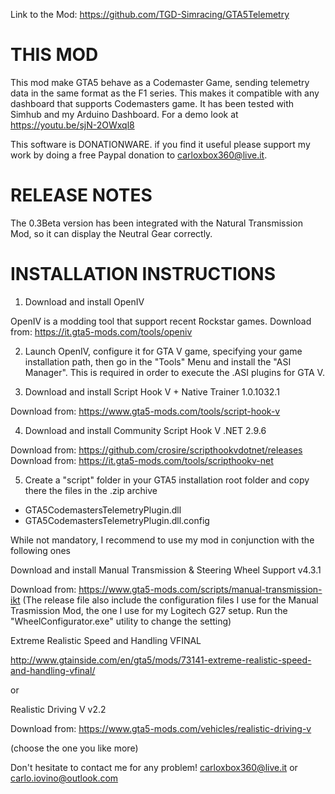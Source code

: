 Link to the Mod: https://github.com/TGD-Simracing/GTA5Telemetry

THIS MOD
========
This mod make GTA5 behave as a Codemaster Game, sending telemetry data in the same format as the F1 series.
This makes it compatible with any dashboard that supports Codemasters game.
It has been tested with Simhub and my Arduino Dashboard.
For a demo look at https://youtu.be/sjN-2OWxql8

This software is DONATIONWARE. if you find it useful please support my work by doing a free Paypal donation to carloxbox360@live.it.

RELEASE NOTES
=============
The 0.3Beta version has been integrated with the Natural Transmission Mod, so it can display the Neutral Gear correctly.

INSTALLATION INSTRUCTIONS 
=========================
1. Download and install OpenIV 

OpenIV is a modding tool that support recent Rockstar games.
Download from: https://it.gta5-mods.com/tools/openiv

2. Launch OpenIV, configure it for GTA V game, specifying your game installation path, then go in the "Tools" Menu and install the "ASI Manager". This is required in order to execute the .ASI plugins for GTA V.

3. Download and install Script Hook V + Native Trainer 1.0.1032.1

Download from: https://www.gta5-mods.com/tools/script-hook-v

4. Download and install Community Script Hook V .NET 2.9.6

Download from: https://github.com/crosire/scripthookvdotnet/releases
Download from: https://it.gta5-mods.com/tools/scripthookv-net

5. Create a "script" folder in your GTA5 installation root folder and copy there the files in the .zip archive

- GTA5CodemastersTelemetryPlugin.dll
- GTA5CodemastersTelemetryPlugin.dll.config

While not mandatory, I recommend to use my mod in conjunction with the following ones

Download and install Manual Transmission & Steering Wheel Support v4.3.1 

Download from: https://www.gta5-mods.com/scripts/manual-transmission-ikt
(The release file also include the configuration files I use for the Manual Trasmission Mod, the one I use for my Logitech G27 setup.
Run the "WheelConfigurator.exe" utility to change the setting)

Extreme Realistic Speed and Handling VFINAL

http://www.gtainside.com/en/gta5/mods/73141-extreme-realistic-speed-and-handling-vfinal/

or

Realistic Driving V v2.2 

Download from: https://www.gta5-mods.com/vehicles/realistic-driving-v

(choose the one you like more)

Don't hesitate to contact me for any problem!
carloxbox360@live.it or carlo.iovino@outlook.com



